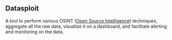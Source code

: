 ## Datasploit

A tool to perform various OSINT ([Open Source Intelligence](http://resources.infosecinstitute.com/osint-open-source-intelligence/)) techniques, aggregate all the raw data, visualize it on a dashboard, and facilitate alerting and monitoring on the data.

